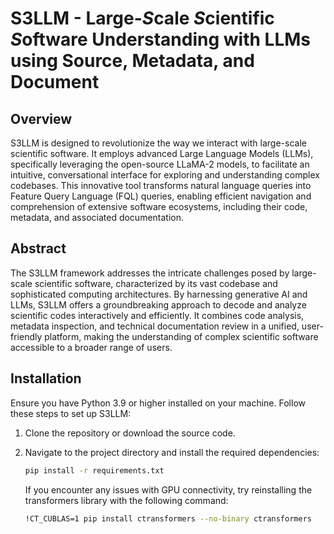 # S3LLM - Large-*S*cale *S*cientific *S*oftware Understanding with LLMs using Source, Metadata, and Document

## Overview

S3LLM is designed to revolutionize the way we interact with large-scale scientific software. It employs advanced Large Language Models (LLMs), specifically leveraging the open-source LLaMA-2 models, to facilitate an intuitive, conversational interface for exploring and understanding complex codebases. This innovative tool transforms natural language queries into Feature Query Language (FQL) queries, enabling efficient navigation and comprehension of extensive software ecosystems, including their code, metadata, and associated documentation.

## Abstract

The S3LLM framework addresses the intricate challenges posed by large-scale scientific software, characterized by its vast codebase and sophisticated computing architectures. By harnessing generative AI and LLMs, S3LLM offers a groundbreaking approach to decode and analyze scientific codes interactively and efficiently. It combines code analysis, metadata inspection, and technical documentation review in a unified, user-friendly platform, making the understanding of complex scientific software accessible to a broader range of users.

## Installation

Ensure you have Python 3.9 or higher installed on your machine. Follow these steps to set up S3LLM:

1. Clone the repository or download the source code.
2. Navigate to the project directory and install the required dependencies:

   ```bash
   pip install -r requirements.txt
   ```

   If you encounter any issues with GPU connectivity, try reinstalling the transformers library with the following command:

   ```bash
   !CT_CUBLAS=1 pip install ctransformers --no-binary ctransformers
   ```
